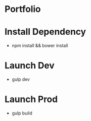 # Portfolio

# Install Dependency
  - npm install && bower install

# Launch Dev
  - gulp dev

# Launch Prod
  - gulp build
